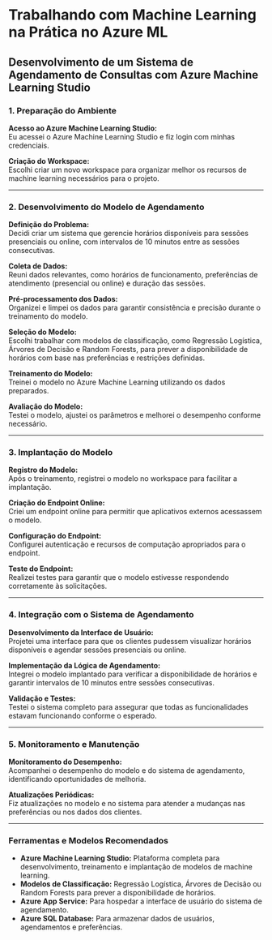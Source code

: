 # Trabalhando com Machine Learning na Prática no Azure ML

## Desenvolvimento de um Sistema de Agendamento de Consultas com Azure Machine Learning Studio

### 1. Preparação do Ambiente

**Acesso ao Azure Machine Learning Studio:**  
Eu acessei o Azure Machine Learning Studio e fiz login com minhas credenciais.  

**Criação do Workspace:**  
Escolhi criar um novo workspace para organizar melhor os recursos de machine learning necessários para o projeto.

---

### 2. Desenvolvimento do Modelo de Agendamento

**Definição do Problema:**  
Decidi criar um sistema que gerencie horários disponíveis para sessões presenciais ou online, com intervalos de 10 minutos entre as sessões consecutivas.  

**Coleta de Dados:**  
Reuni dados relevantes, como horários de funcionamento, preferências de atendimento (presencial ou online) e duração das sessões.  

**Pré-processamento dos Dados:**  
Organizei e limpei os dados para garantir consistência e precisão durante o treinamento do modelo.  

**Seleção do Modelo:**  
Escolhi trabalhar com modelos de classificação, como Regressão Logística, Árvores de Decisão e Random Forests, para prever a disponibilidade de horários com base nas preferências e restrições definidas.  

**Treinamento do Modelo:**  
Treinei o modelo no Azure Machine Learning utilizando os dados preparados.  

**Avaliação do Modelo:**  
Testei o modelo, ajustei os parâmetros e melhorei o desempenho conforme necessário.

---

### 3. Implantação do Modelo

**Registro do Modelo:**  
Após o treinamento, registrei o modelo no workspace para facilitar a implantação.  

**Criação do Endpoint Online:**  
Criei um endpoint online para permitir que aplicativos externos acessassem o modelo.  

**Configuração do Endpoint:**  
Configurei autenticação e recursos de computação apropriados para o endpoint.  

**Teste do Endpoint:**  
Realizei testes para garantir que o modelo estivesse respondendo corretamente às solicitações.

---

### 4. Integração com o Sistema de Agendamento

**Desenvolvimento da Interface de Usuário:**  
Projetei uma interface para que os clientes pudessem visualizar horários disponíveis e agendar sessões presenciais ou online.  

**Implementação da Lógica de Agendamento:**  
Integrei o modelo implantado para verificar a disponibilidade de horários e garantir intervalos de 10 minutos entre sessões consecutivas.  

**Validação e Testes:**  
Testei o sistema completo para assegurar que todas as funcionalidades estavam funcionando conforme o esperado.

---

### 5. Monitoramento e Manutenção

**Monitoramento do Desempenho:**  
Acompanhei o desempenho do modelo e do sistema de agendamento, identificando oportunidades de melhoria.  

**Atualizações Periódicas:**  
Fiz atualizações no modelo e no sistema para atender a mudanças nas preferências ou nos dados dos clientes.

---

### Ferramentas e Modelos Recomendados

- **Azure Machine Learning Studio:** Plataforma completa para desenvolvimento, treinamento e implantação de modelos de machine learning.  
- **Modelos de Classificação:** Regressão Logística, Árvores de Decisão ou Random Forests para prever a disponibilidade de horários.  
- **Azure App Service:** Para hospedar a interface de usuário do sistema de agendamento.  
- **Azure SQL Database:** Para armazenar dados de usuários, agendamentos e preferências.
